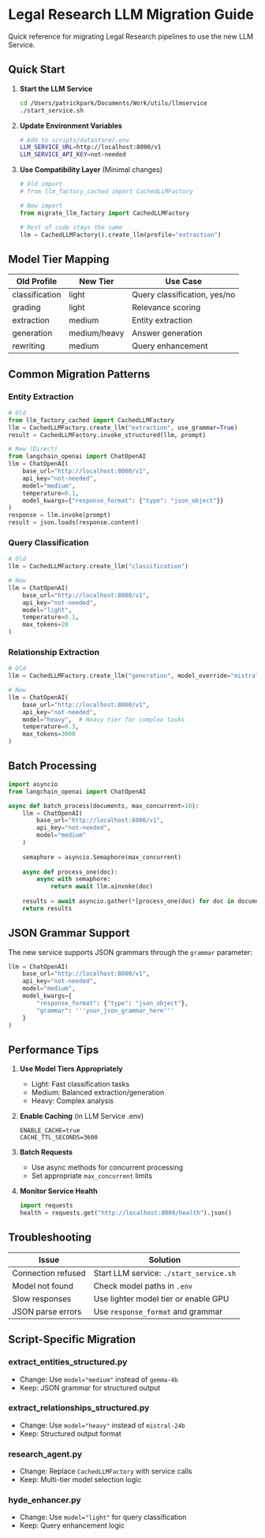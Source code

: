 # Legal Research LLM Migration Guide

Quick reference for migrating Legal Research pipelines to use the new LLM Service.

## Quick Start

1. **Start the LLM Service**
   ```bash
   cd /Users/patrickpark/Documents/Work/utils/llmservice
   ./start_service.sh
   ```

2. **Update Environment Variables**
   ```bash
   # Add to scripts/datastore/.env
   LLM_SERVICE_URL=http://localhost:8000/v1
   LLM_SERVICE_API_KEY=not-needed
   ```

3. **Use Compatibility Layer** (Minimal changes)
   ```python
   # Old import
   # from llm_factory_cached import CachedLLMFactory
   
   # New import
   from migrate_llm_factory import CachedLLMFactory
   
   # Rest of code stays the same
   llm = CachedLLMFactory().create_llm(profile="extraction")
   ```

## Model Tier Mapping

| Old Profile | New Tier | Use Case |
|------------|----------|----------|
| classification | light | Query classification, yes/no |
| grading | light | Relevance scoring |
| extraction | medium | Entity extraction |
| generation | medium/heavy | Answer generation |
| rewriting | medium | Query enhancement |

## Common Migration Patterns

### Entity Extraction
```python
# Old
from llm_factory_cached import CachedLLMFactory
llm = CachedLLMFactory.create_llm("extraction", use_grammar=True)
result = CachedLLMFactory.invoke_structured(llm, prompt)

# New (Direct)
from langchain_openai import ChatOpenAI
llm = ChatOpenAI(
    base_url="http://localhost:8000/v1",
    api_key="not-needed",
    model="medium",
    temperature=0.1,
    model_kwargs={"response_format": {"type": "json_object"}}
)
response = llm.invoke(prompt)
result = json.loads(response.content)
```

### Query Classification
```python
# Old
llm = CachedLLMFactory.create_llm("classification")

# New
llm = ChatOpenAI(
    base_url="http://localhost:8000/v1",
    api_key="not-needed", 
    model="light",
    temperature=0.1,
    max_tokens=20
)
```

### Relationship Extraction
```python
# Old
llm = CachedLLMFactory.create_llm("generation", model_override="mistral-24b")

# New
llm = ChatOpenAI(
    base_url="http://localhost:8000/v1",
    api_key="not-needed",
    model="heavy",  # Heavy tier for complex tasks
    temperature=0.3,
    max_tokens=3000
)
```

## Batch Processing

```python
import asyncio
from langchain_openai import ChatOpenAI

async def batch_process(documents, max_concurrent=10):
    llm = ChatOpenAI(
        base_url="http://localhost:8000/v1",
        api_key="not-needed",
        model="medium"
    )
    
    semaphore = asyncio.Semaphore(max_concurrent)
    
    async def process_one(doc):
        async with semaphore:
            return await llm.ainvoke(doc)
    
    results = await asyncio.gather(*[process_one(doc) for doc in documents])
    return results
```

## JSON Grammar Support

The new service supports JSON grammars through the `grammar` parameter:

```python
llm = ChatOpenAI(
    base_url="http://localhost:8000/v1",
    api_key="not-needed",
    model="medium",
    model_kwargs={
        "response_format": {"type": "json_object"},
        "grammar": '''your_json_grammar_here'''
    }
)
```

## Performance Tips

1. **Use Model Tiers Appropriately**
   - Light: Fast classification tasks
   - Medium: Balanced extraction/generation
   - Heavy: Complex analysis

2. **Enable Caching** (in LLM Service .env)
   ```env
   ENABLE_CACHE=true
   CACHE_TTL_SECONDS=3600
   ```

3. **Batch Requests**
   - Use async methods for concurrent processing
   - Set appropriate `max_concurrent` limits

4. **Monitor Service Health**
   ```python
   import requests
   health = requests.get("http://localhost:8000/health").json()
   ```

## Troubleshooting

| Issue | Solution |
|-------|----------|
| Connection refused | Start LLM service: `./start_service.sh` |
| Model not found | Check model paths in `.env` |
| Slow responses | Use lighter model tier or enable GPU |
| JSON parse errors | Use `response_format` and grammar |

## Script-Specific Migration

### extract_entities_structured.py
- Change: Use `model="medium"` instead of `gemma-4b`
- Keep: JSON grammar for structured output

### extract_relationships_structured.py  
- Change: Use `model="heavy"` instead of `mistral-24b`
- Keep: Structured output format

### research_agent.py
- Change: Replace `CachedLLMFactory` with service calls
- Keep: Multi-tier model selection logic

### hyde_enhancer.py
- Change: Use `model="light"` for query classification
- Keep: Query enhancement logic
